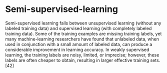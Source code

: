 # Semi-supervised-learning
Semi-supervised learning falls between unsupervised learning (without any labeled training data) and supervised learning (with completely labeled training data). Some of the training examples are missing training labels, yet many machine-learning researchers have found that unlabeled data, when used in conjunction with a small amount of labeled data, can produce a considerable improvement in learning accuracy.  In weakly supervised learning, the training labels are noisy, limited, or imprecise; however, these labels are often cheaper to obtain, resulting in larger effective training sets.[42]
